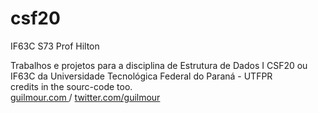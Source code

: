 # csf20
IF63C S73 Prof Hilton <br>

Trabalhos e projetos para a disciplina de Estrutura de Dados I CSF20 ou IF63C 
da Universidade Tecnológica Federal do Paraná - UTFPR 
<br>
credits in the sourc-code too.<br>
<a href="http://guilmour.com"> guilmour.com </a> / <a href="twitter.com/guilmour">  twitter.com/guilmour </a>
